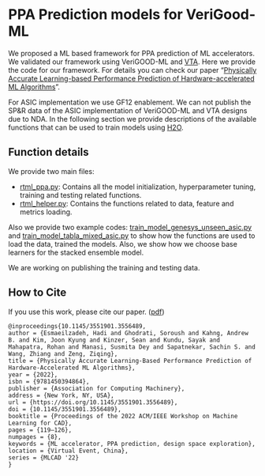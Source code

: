 # PPA Prediction models for VeriGood-ML
We proposed a ML based framework for PPA prediction of ML accelerators. We validated our framework using VeriGOOD-ML and [VTA](https://github.com/pasqoc/incubator-tvm-vta). Here we provide the code for our framework. For details you can check our paper “[Physically Accurate Learning-based Performance Prediction of Hardware-accelerated ML Algorithms](https://vlsicad.ucsd.edu/Publications/Conferences/391/c391.pdf)”.

For ASIC  implementation we use GF12 enablement. We can not publish the SP&R data of the ASIC implementation of VeriGOOD-ML and VTA designs due to NDA. In the following section we provide descriptions of the available functions that can be used to train models using [H2O](https://h2o.ai/).

## Function details
We provide two main files: 
- [rtml_ppa.py](./rtml_ppa.py): Contains all the model initialization, hyperparameter tuning, training and testing related functions.
- [rtml_helper.py](./rtml_helper.py): Contains the functions related to data, feature and metrics loading. 

Also we provide two example codes: [train_model_genesys_unseen_asic.py](./train_model_genesys_unseen_asic.py) and [train_model_tabla_mixed_asic.py](./train_model_tabla_mixed_asic.py) to show how the functions are used to load the data, trained the models. Also, we show how we choose base learners for the stacked ensemble model.

We are working on publishing the training and testing data.

## How to Cite
If you use this work, please cite our paper. ([pdf](https://vlsicad.ucsd.edu/Publications/Conferences/391/c391.pdf))
```
@inproceedings{10.1145/3551901.3556489,
author = {Esmaeilzadeh, Hadi and Ghodrati, Soroush and Kahng, Andrew B. and Kim, Joon Kyung and Kinzer, Sean and Kundu, Sayak and Mahapatra, Rohan and Manasi, Susmita Dey and Sapatnekar, Sachin S. and Wang, Zhiang and Zeng, Ziqing},
title = {Physically Accurate Learning-Based Performance Prediction of Hardware-Accelerated ML Algorithms},
year = {2022},
isbn = {9781450394864},
publisher = {Association for Computing Machinery},
address = {New York, NY, USA},
url = {https://doi.org/10.1145/3551901.3556489},
doi = {10.1145/3551901.3556489},
booktitle = {Proceedings of the 2022 ACM/IEEE Workshop on Machine Learning for CAD},
pages = {119–126},
numpages = {8},
keywords = {ML accelerator, PPA prediction, design space exploration},
location = {Virtual Event, China},
series = {MLCAD '22}
}
```
